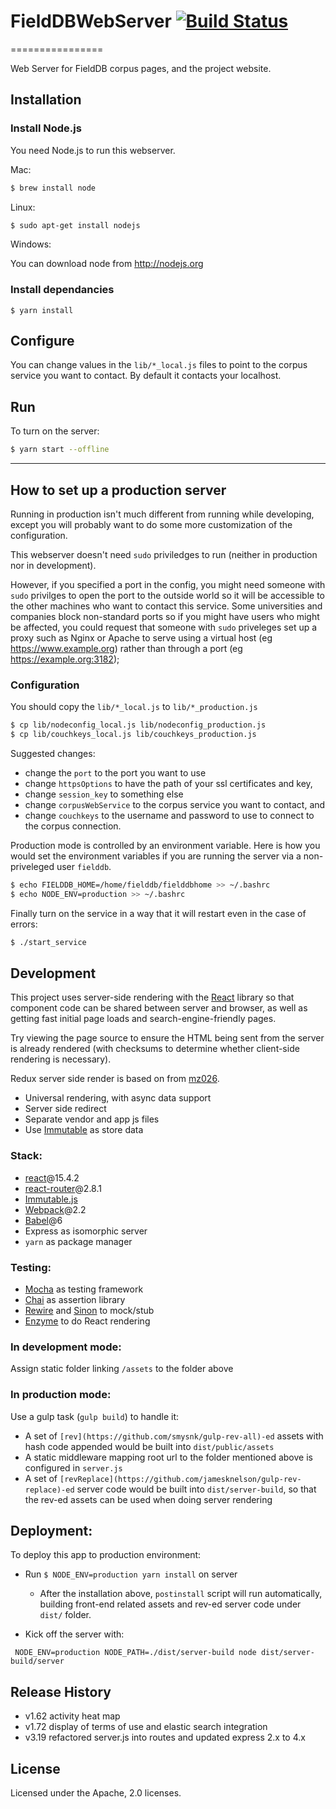 # FieldDBWebServer [![Build Status](https://secure.travis-ci.org/FieldDB/FieldDBWebServer.png?branch=master)](http://travis-ci.org/FieldDB/FieldDBWebServer)
================

Web Server for FieldDB corpus pages, and the project website.

## Installation

### Install Node.js

You need Node.js to run this webserver.

Mac:

```bash
$ brew install node
```

Linux:

```bash
$ sudo apt-get install nodejs
```

Windows:

You can download node from http://nodejs.org



### Install dependancies

```
$ yarn install
```

## Configure

You can change values in the `lib/*_local.js` files to point to the corpus service you want to contact. By default it contacts your localhost.



## Run

To turn on the server:

```bash
$ yarn start --offline
```

------------------

## How to set up a production server

Running in production isn't much different from running while developing, except you will probably want to do some more customization of the configuration.

This webserver doesn't need `sudo` priviledges to run (neither in production nor in development).

However, if you specified a port in the config, you might need someone with `sudo` privilges to open the port to the outside world so it will be accessible to the other machines who want to contact this service. Some universities and companies block non-standard ports so if you might have users who might be affected, you could request that someone with `sudo` priveleges set up a proxy such as Nginx or Apache to serve using a virtual host (eg https://www.example.org) rather than through a port (eg https://example.org:3182);


### Configuration

You should copy the `lib/*_local.js` to `lib/*_production.js`

```bash
$ cp lib/nodeconfig_local.js lib/nodeconfig_production.js
$ cp lib/couchkeys_local.js lib/couchkeys_production.js
```

Suggested changes:

* change the `port` to the port you want to use
* change `httpsOptions` to have the path of your ssl certificates and key,
* change `session_key` to something else
* change `corpusWebService` to the corpus service you want to contact, and
* change `couchkeys` to the username and password to use to connect to the corpus connection.

Production mode is controlled by an environment variable. Here is how you would set the environment variables if you are running the server via a non-priveleged user `fielddb`.

```bash
$ echo FIELDDB_HOME=/home/fielddb/fielddbhome >> ~/.bashrc
$ echo NODE_ENV=production >> ~/.bashrc
```

Finally turn on the service in a way that it will restart even in the case of errors:

```bash
$ ./start_service
```

## Development

This project uses server-side rendering with the
[React](http://facebook.github.io/react/) library so that component code can be
shared between server and browser, as well as getting fast initial page loads
and search-engine-friendly pages.

Try viewing the page source to ensure the HTML being sent from the server is already rendered
(with checksums to determine whether client-side rendering is necessary).

Redux server side render is based on from [mz026](https://github.com/mz026/universal-redux-template).

- Universal rendering, with async data support
- Server side redirect
- Separate vendor and app js files
- Use [Immutable](https://facebook.github.io/immutable-js/) as store data

### Stack:
- [react](https://github.com/facebook/react)@15.4.2
- [react-router](https://github.com/ReactTraining/react-router)@2.8.1
- [Immutable.js](https://facebook.github.io/immutable-js/)
- [Webpack](https://webpack.github.io/)@2.2
- [Babel](https://babeljs.io/)@6
- Express as isomorphic server
- `yarn` as package manager


### Testing:
- [Mocha](https://mochajs.org/) as testing framework
- [Chai](http://chaijs.com/) as assertion library
- [Rewire](https://github.com/speedskater/babel-plugin-rewire) and [Sinon](http://sinonjs.org/) to mock/stub
- [Enzyme](http://airbnb.io/enzyme/index.html) to do React rendering


### In development mode:

Assign static folder linking `/assets` to the folder above

### In production mode:

Use a gulp task (`gulp build`) to handle it:

- A set of `[rev](https://github.com/smysnk/gulp-rev-all)-ed` assets with hash code appended would be built into `dist/public/assets`
- A static middleware mapping root url to the folder mentioned above is configured in `server.js`
- A set of `[revReplace](https://github.com/jamesknelson/gulp-rev-replace)-ed` server code would be built into `dist/server-build`, so that the rev-ed assets can be used when doing server rendering


## Deployment:

To deploy this app to production environment:

- Run `$ NODE_ENV=production yarn install` on server
  - After the installation above, `postinstall` script will run automatically, building front-end related assets and rev-ed server code under `dist/` folder.

- Kick off the server with:

` NODE_ENV=production NODE_PATH=./dist/server-build node dist/server-build/server`

## Release History
* v1.62  activity heat map
* v1.72  display of terms of use and elastic search integration
* v3.19  refactored server.js into routes and updated express 2.x to 4.x


## License
Licensed under the Apache, 2.0 licenses.
